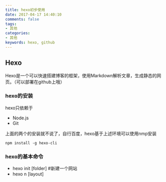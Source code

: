 ```yaml
---
title: hexo初步使用
date: 2017-04-17 14:40:10
comments: false
tags: 
- 其他
categories: 
- 其他
keywords: hexo, github
---
```

## Hexo
Hexo是一个可以快速搭建博客的框架，使用Markdown解析文章，生成静态的网页。（可以部署在github上哦）

### hexo的安装
hexo只依赖于

- Node.js
- Git

上面的两个的安装就不说了，自行百度，hexo基于上述环境可以使用nmp安装

```
npm install -g hexo-cli
```
### hexo的基本命令

- hexo init [folder]   #新建一个网站
- hexo n [layout] <title>    #新建一篇文章
- hexo g   #生成静态文件
- hexo d   #部署网站。
- hexo publish [layout] <filename>   #发表草稿
- hexo s   #启动服务器
- hexo clean   #清除缓存文件 (db.json) 和已生成的静态文件 (public)

### hexo的配置

配置内容来自官网

#### 网站
|参数|描述|
|---|----|
| title |	网站标题|
| subtitle |	网站副标题|
| description |	网站描述|
| author |	您的名字|
| language |	网站使用的语言|
| timezone	|网站时区。Hexo 默认使用您电脑的时区。时区列表。比如说：America/New_York, Japan, 和 UTC 。|

其中，description主要用于SEO，告诉搜索引擎一个关于您站点的简单描述，通常建议在其中包含您网站的关键词。author参数用于主题显示文章的作者。

#### 网址
| 参数|	描述|	默认值|
|---------|---------|--------|
| url |	网址	|        |
| root	| 网站根目录	|          |
| permalink	| 文章的 永久链接 格式	|:year/:month/:day/:title/|
| permalink_defaults|	永久链接中各部分的默认值	|     |

>网站存放在子目录
如果您的网站存放在子目录中，例如 http://yoursite.com/blog，则请将您的 url 设为 http://yoursite.com/blog 并把 root 设为 /blog/。

#### 目录
| 参数|	描述|	默认值|
|------|------|-------|
| source_dir|	资源文件夹，这个文件夹用来存放内容。|	source|
| public_dir	| 公共文件夹，这个文件夹用于存放生成的站点文件。|	public|
| tag_dir	| 标签文件夹|	tags|
| archive_dir|	归档文件夹|	archives|
| category_dir|	分类文件夹	| categories|
| code_dir	| Include code 文件夹|	downloads/code|
| i18n_dir|	国际化（i18n）文件夹	|:lang|
| skip_render	| 跳过指定文件的渲染，您可使用 glob 表达式来匹配路径。	|     |

>提示
如果您刚刚开始接触Hexo，通常没有必要修改这一部分的值。

#### 文章
| 参数|	描述	|默认值|
|-----|--------|-----------|
| new_post_name	| 新文章的文件名称	| :title.md|
| _layout	| 预设布局|	post|
| auto_spacing	| 在中文和英文之间加入空格	| false|
| titlecase	| 把标题转换为 title case|	false|
| external_link	| 在新标签中打开链接|	true|
| filename_case|	把文件名称转换为 (1) 小写或 (2) 大写	|0|
| render_drafts	| 显示草稿|	false|
| post_asset_folder	| 启动 Asset 文件夹|	false|
| relative_link	| 把链接改为与根目录的相对位址|	false|
| future	| 显示未来的文章|	true|
| highlight	| 代码块的设置|	|

>相对地址
默认情况下，Hexo生成的超链接都是绝对地址。例如，如果您的网站域名为example.com,您有一篇文章名为hello，那么绝对链接可能像这样：http://example.com/hello.html，它是绝对于域名的。相对链接像这样：/hello.html，也就是说，无论用什么域名访问该站点，都没有关系，这在进行反向代理时可能用到。通常情况下，建议使用绝对地址。

#### 分类 & 标签
| 参数|	描述|	默认值|
|-------|---------|------------|
| default_category|	默认分类|	uncategorized|
| category_map|	分类别名	|             |
| tag_map|	标签别名	|            |

#### 日期 / 时间格式         
Hexo 使用 Moment.js 来解析和显示时间。

| 参数	|描述	|默认值|
|---------|----------|-----------|
| date_format	| 日期格式|	YYYY-MM-DD|
| time_format	| 时间格式|	H:mm:ss|

#### 分页
| 参数	|描述	|默认值|
|-------|---------|---------|
| per_page|	每页显示的文章量 (0 = 关闭分页功能)	| 10|
| pagination_dir|	分页目录	| page|

#### 扩展
|参数	|描述|
|----------|----------|
|theme	|当前主题名称。值为false时禁用主题|
|deploy|	部署部分的设置        |


### 我的坑

我吧整个hexo init初始化的项目放到github个人blog下……然后github就说解析不了博客了……
然后想了想，我把master分支放hexo生成的public里面的东西，然后新建个分支放hexo的东西，这样就可以在哪里有环境就可以写，然后！！在编译器clone自己的项目，不能在同一个项目文件夹写完然后复制public的文件放到master分支，这样hexo的命令就用不了了，提示加载不到一个模块。
最后吧一个项目clone两次，一个专门该mater分支，一个写…………坑了一上午
